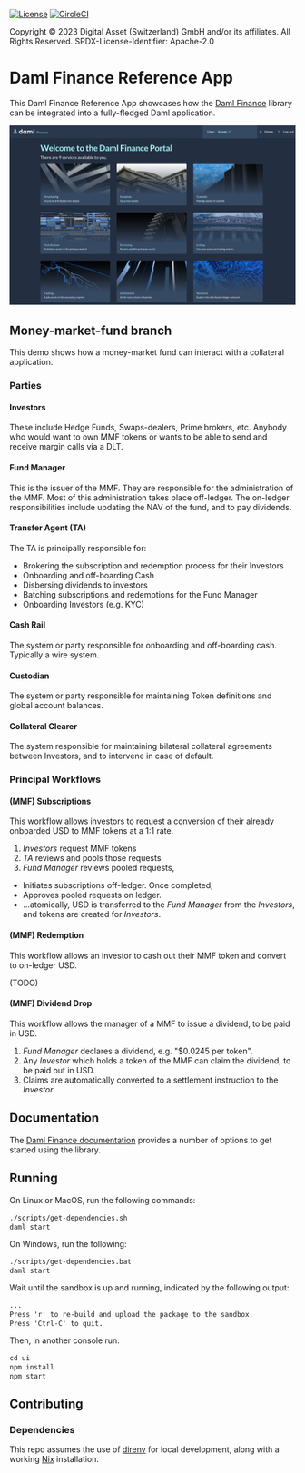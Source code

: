 [![License](https://img.shields.io/badge/License-Apache%202.0-blue.svg)](https://github.com/digital-asset/daml/blob/main/LICENSE)
[![CircleCI](https://dl.circleci.com/status-badge/img/gh/digital-asset/daml-finance-app/tree/main.svg?style=svg)](https://dl.circleci.com/status-badge/redirect/gh/digital-asset/daml-finance-app/tree/main)

Copyright © 2023 Digital Asset (Switzerland) GmbH and/or its affiliates. All Rights Reserved. SPDX-License-Identifier: Apache-2.0

# Daml Finance Reference App

This Daml Finance Reference App showcases how the [Daml Finance](https://www.digitalasset.com/daml-finance) library can be integrated into a fully-fledged Daml application.

<img alt="Daml Finance Reference App homepage" src="./homepage.png" width="800">

## Money-market-fund branch

This demo shows how a money-market fund can interact with a collateral application.

### Parties 

#### Investors 

These include Hedge Funds, Swaps-dealers, Prime brokers, etc. Anybody who would want to own MMF tokens or wants to be able to send and receive margin calls via a DLT. 

#### Fund Manager 

This is the issuer of the MMF. They are responsible for the administration of the MMF. Most of this administration takes place off-ledger. The on-ledger responsibilities include updating the NAV of the fund, and to pay dividends. 

#### Transfer Agent (TA)

The TA is principally responsible for:
- Brokering the subscription and redemption process for their Investors
- Onboarding and off-boarding Cash
- Disbersing dividends to investors 
- Batching subscriptions and redemptions for the Fund Manager
- Onboarding Investors (e.g. KYC)

#### Cash Rail 

The system or party responsible for onboarding and off-boarding cash. Typically a wire system. 

#### Custodian 

The system or party responsible for maintaining Token definitions and global account balances. 

####  Collateral Clearer 

The system responsible for maintaining bilateral collateral agreements between Investors, and to intervene in case of default.

### Principal Workflows 

#### (MMF) Subscriptions 

This workflow allows investors to request a conversion of their already onboarded USD to MMF tokens at a 1:1 rate. 

1. *Investors* request MMF tokens
2. *TA* reviews and pools those requests
3. *Fund Manager* reviews pooled requests, 
  - Initiates subscriptions off-ledger. Once completed, 
  - Approves pooled requests on ledger.
  - ...atomically, USD is transferred to the *Fund Manager* from the *Investors*, and tokens are created for *Investors*. 

#### (MMF) Redemption 

This workflow allows an investor to cash out their MMF token and convert to on-ledger USD. 

(TODO)

#### (MMF) Dividend Drop 

This workflow allows the manager of a MMF to issue a dividend, to be paid in USD. 

1. *Fund Manager* declares a dividend, e.g. "$0.0245 per token". 
2. Any *Investor* which holds a token of the MMF can claim the dividend, to be paid out in USD. 
3. Claims are automatically converted to a settlement instruction to the *Investor*. 

## Documentation

The [Daml Finance documentation](https://docs.daml.com/daml-finance) provides a number of
options to get started using the library.

## Running

On Linux or MacOS, run the following commands:
```
./scripts/get-dependencies.sh
daml start
```
On Windows, run the following:
```
./scripts/get-dependencies.bat
daml start
```

Wait until the sandbox is up and running, indicated by the following output:
```
...
Press 'r' to re-build and upload the package to the sandbox.
Press 'Ctrl-C' to quit.
```

Then, in another console run:
```
cd ui
npm install
npm start
```

## Contributing

### Dependencies

This repo assumes the use of [direnv] for local development, along with a
working [Nix] installation.

[direnv]: https://github.com/direnv/direnv
[Nix]: https://nixos.org/download.html